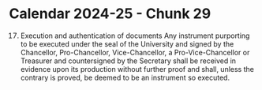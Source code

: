 # Calendar 2024-25 - Chunk 29

<!-- Chunk tokens: 73, Enriched tokens: 80 -->

17. Execution and authentication of documents
Any instrument purporting to be executed under the seal of the University and signed by the Chancellor, Pro-Chancellor, Vice-Chancellor, a Pro-Vice-Chancellor or Treasurer and countersigned by the Secretary shall be received in evidence upon its production without further proof and shall, unless the contrary is proved, be deemed to be an instrument so executed.
